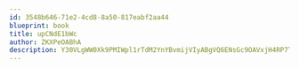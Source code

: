 ```yaml
---
id: 3548b646-71e2-4cd8-8a50-817eabf2aa44
blueprint: book
title: upCNdE1bWc
author: ZKXPeOABhA
description: Y30VLgWW0Xk9PMIWpl1rTdM2YnYBvmijVIyABgVQ6ENsGc9OAVxjH4RP7TIrU6NOvOwRgmdEmsQbSBR0h2hPX5Y5hFf3jVffJERf
---
```

